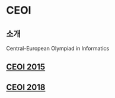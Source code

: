 # CEOI

## 소개

Central-European Olympiad in Informatics

## [CEOI 2015](./ceoi/ceoi2015.md)

## [CEOI 2018](./ceoi/ceoi2018.md)

